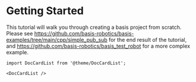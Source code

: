 # Getting Started
 
This tutorial will walk you through creating a basis project from scratch. Please see https://github.com/basis-robotics/basis-examples/tree/main/cpp/simple_pub_sub for the end result of the tutorial, and https://github.com/basis-robotics/basis_test_robot for a more complex example.

```mdx-code-block
import DocCardList from '@theme/DocCardList';

<DocCardList />
```
